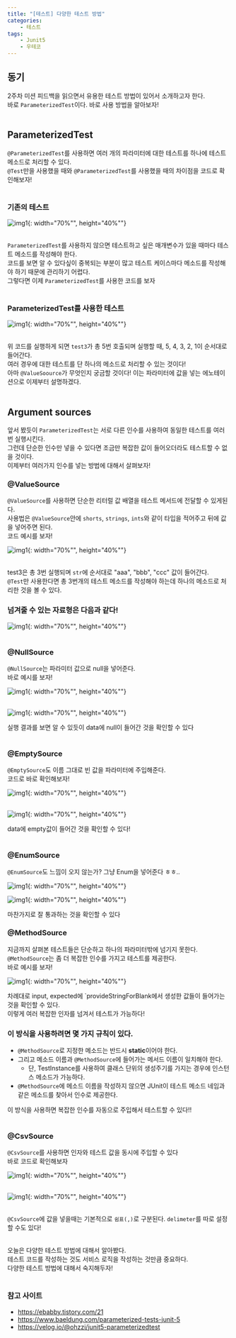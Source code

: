 ```yaml
---
title: "[테스트] 다양한 테스트 방법"
categories: 
    - 테스트
tags:
    - Junit5
    - 우테코
---
```


## 동기

2주차 미션 피드백을 읽으면서 유용한 테스트 방법이 있어서 소개하고자 한다. <br>
바로 `ParameterizedTest`이다. 바로 사용 방법을 알아보자! 
<br><br>

## ParameterizedTest

`@ParameterizedTest`를 사용하면 여러 개의 파라미터에 대한 테스트를 하나에 테스트 메소드로 처리할 수 있다.<br>
`@Test`만을 사용했을 때와 `@ParameterizedTest`를 사용했을 때의 차이점을 코드로 확인해보자! <br><br>

### 기존의 테스트

![img1](/assets/images/45_1.png){: width="70%"", height="40%""} <br><br>

`ParameterizedTest`를 사용하지 않으면 테스트하고 싶은 매개변수가 있을 때마다 테스트 메소드를 작성해야 한다. <br>
코드를 보면 알 수 있다싶이 중복되는 부분이 많고 테스트 케이스마다 메소드를 작성해야 하기 때문에 관리하기 어렵다. <br>
그렇다면 이제 `ParameterizedTest`를 사용한 코드를 보자 <br><br>

### ParameterizedTest를 사용한 테스트

![img1](/assets/images/45_2.png){: width="70%"", height="40%""} <br><br>

위 코드를 실행하게 되면 `test3`가 총 5번 호출되며 실행할 때, 5, 4, 3, 2, 1이 순서대로 들어간다. <br>
여러 경우에 대한 테스트를 단 하나의 메소드로 처리할 수 있는 것이다! <br>
아마 `@ValueSoource`가 무엇인지 궁금할 것이다! 이는 파라미터에 값을 넣는 에노테이션으로 이제부터 설명하겠다.
<br><br>

## Argument sources

앞서 봤듯이 `ParameterizedTest`는 서로 다른 인수를 사용하여 동일한 테스트를 여러 번 실행시킨다. <br>
그런데 단순한 인수만 넣을 수 있다면 조금만 복잡한 값이 들어오더라도 테스트할 수 없을 것이다.<br>
이제부터 여러가지 인수를 넣는 방법에 대해서 살펴보자!

### @ValueSource

`@ValueSource`를 사용하면 단순한 리터럴 값 배열을 테스트 메서드에 전달할 수 있게된다.<br> 
사용법은 `@ValueSource`안에 `shorts`, `strings`, `ints`와 같이 타입을 적어주고 뒤에 값을 넣어주면 된다.<br>
코드 예시를 보자! <br>

![img1](/assets/images/45_4.png){: width="70%"", height="40%""} <br><br>

test3은 총 3번 실행되며 `str`에 순서대로 "aaa", "bbb", "ccc" 값이 들어간다. <br>
`@Test`만 사용한다면 총 3번개의 테스트 메소드를 작성해야 하는데 하나의 메소드로 처리한 것을 볼 수 있다.<br>

### 넘겨줄 수 있는 자료형은 다음과 같다!<br>
![img1](/assets/images/45_3.png){: width="70%"", height="40%""} <br><br>

### @NullSource

`@NullSource`는 파라미터 값으로 null을 넣어준다. <br>
바로 예시를 보자! <br>

![img1](/assets/images/45_5.png){: width="70%"", height="40%""} <br><br>

![img1](/assets/images/45_6.png){: width="70%"", height="40%""} <br>

실행 결과를 보면 알 수 있듯이 data에 null이 들어간 것을 확인할 수 있다 <br><br>

### @EmptySource

`@EmptySource`도 이름 그대로 빈 값을 파라미터에 주입해준다. <br>
코드로 바로 확인해보자! <br>

![img1](/assets/images/45_7.png){: width="70%"", height="40%""} <br><br>

![img1](/assets/images/45_8.png){: width="70%"", height="40%""} <br>

data에 empty값이 들어간 것을 확인할 수 있다! <br><br>

### @EnumSource

`@EnumSource`도 느낌이 오지 않는가? 그냥 Enum을 넣어준다 ㅎㅎ.. <br>

![img1](/assets/images/45_9.png){: width="70%"", height="40%""} <br>

![img1](/assets/images/45_10.png){: width="70%"", height="40%""} <br>

마찬가지로 잘 통과하는 것을 확인할 수 있다 <br>

### @MethodSource

지금까지 살펴본 테스트들은 단순하고 하나의 파라미터밖에 넘기지 못한다.<br>
`@MethodSource`는 좀 더 복잡한 인수를 가지고 테스트를 제공한다. <br>
바로 예시를 보자! <br>

![img1](/assets/images/45_11.png){: width="70%"", height="40%""} <br>

차례대로 input, expected에 `provideStringForBlank에서 생성한 값들이 들어가는 것을 확인할 수 있다.<br>
이렇게 여러 복잡한 인자를 넘겨서 테스트가 가능하다! <br>

### 이 방식을 사용하려면 몇 가지 규칙이 있다.
* `@MethodSource`로 지정한 메소드는 반드시 **static**이어야 한다.
* 그리고 메소드 이름과 `@MethodSource`에 들어가는 메서드 이름이 일치해야 한다.
    * 단, TestInstance를 사용하여 클래스 단위의 생성주기를 가지는 경우에 인스턴스 메소드가 가능하다.
* `@MethodSource`에 메소드 이름을 작성하지 않으면 JUnit이 테스트 메소드 네임과 같은 메소드를 찾아서 인수로 제공한다.

이 방식을 사용하면 복잡한 인수를 자동으로 주입해서 테스트할 수 있다!! <br><br>

### @CsvSource

`@CsvSource`를 사용하면 인자와 테스트 값을 동시에 주입할 수 있다 <br>
바로 코드로 확인해보자 <br>

![img1](/assets/images/45_12.png){: width="70%"", height="40%""} <br><br>

![img1](/assets/images/45_13.png){: width="70%"", height="40%""} <br><br>

`@CsvSource`에 값을 넣을때는 기본적으로 `쉼표(,)`로 구분된다. `delimeter`를 따로 설정할 수도 있다! <br><br>

오늘은 다양한 테스트 방법에 대해서 알아봤다.<br>
테스트 코드를 작성하는 것도 서비스 로직을 작성하는 것만큼 중요하다. <br>
다양한 테스트 방법에 대해서 숙지해두자! <br><br>

### 참고 사이트

* https://ebabby.tistory.com/21
* https://www.baeldung.com/parameterized-tests-junit-5
* https://velog.io/@ohzzi/junit5-parameterizedtest









